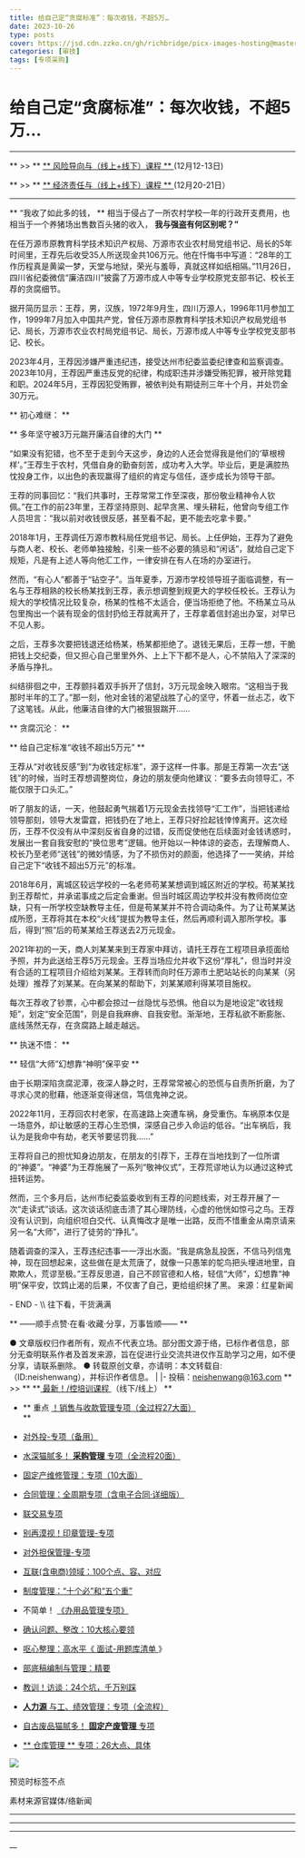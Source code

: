 ```yaml
---
title: 给自己定“贪腐标准”：每次收钱，不超5万…
date: 2023-10-26
type: posts
cover: https://jsd.cdn.zzko.cn/gh/richbridge/picx-images-hosting@master/thumbnail/技.jpg
categories: [审技]
tags: [专项采购]
---
```


#  给自己定“贪腐标准”：每次收钱，不超5万…

[  ](javascript:void\(0\);)

__ _ _ _ _

** >> ** [ ** 风险导向与（线上+线下）课程  **
](https://mp.weixin.qq.com/s?__biz=MzIxMTM3ODE1OQ==&mid=2247512080&idx=6&sn=ca7db6be33dfcc519b4036fe969f1da2&scene=21#wechat_redirect)
(12月12-13日)  

** >> ** [ ** 经济责任与（线上+线下）课程  **
](https://mp.weixin.qq.com/s?__biz=MzIxMTM3ODE1OQ==&mid=2247512080&idx=4&sn=8e992f226f994dfb8313b8da92ea738d&scene=21#wechat_redirect)
(12月20-21日）

* * *

** “我收了如此多的钱，  ** 相当于侵占了一所农村学校一年的行政开支费用，也相当于一个养猪场出售数百头猪的收入， **我与强盗有何区别呢？”**

在任万源市原教育科学技术知识产权局、万源市农业农村局党组书记、局长的5年时间里，王荐先后收受35人所送现金共106万元。他在忏悔书中写道：“28年的工作历程真是黄粱一梦，天堂与地狱，荣光与羞辱，真就这样如纸相隔。”11月26日，四川省纪委微信“廉洁四川”披露了万源市成人中等专业学校原党支部书记、校长王荐的贪腐细节。

据开简历显示：王荐，男，汉族，1972年9月生，四川万源人，1996年11月参加工作，1999年7月加入中国共产党，曾任万源市原教育科学技术知识产权局党组书记、局长，万源市农业农村局党组书记、局长，万源市成人中等专业学校党支部书记、校长。

2023年4月，王荐因涉嫌严重违纪违，接受达州市纪委监委纪律查和监察调查。2023年10月，王荐因严重违反党的纪律，构成职违并涉嫌受贿犯罪，被开除党籍和职。2024年5月，王荐因犯受贿罪，被依判处有期徒刑三年十个月，并处罚金30万元。

** 初心难继：  **

** 多年坚守被3万元踹开廉洁自律的大门  **

“如果没有犯错，也不至于走到今天这步，身边的人还会觉得我是他们的‘草根榜样’。”王荐生于农村，凭借自身的勤奋刻苦，成功考入大学。毕业后，更是满腔热忱投身工作，以出色的表现赢得了组织的肯定与信任，逐步成长为领导干部。

王荐的同事回忆：“我们共事时，王荐常常工作至深夜，那份敬业精神令人钦佩。”在工作的前23年里，王荐坚持原则、起早贪黑、埋头耕耘，他曾向专组工作人员坦言：“我以前对收钱很反感，甚至看不起，更不能去吃拿卡要。”

2018年1月，王荐调任万源市教科局任党组书记、局长。上任伊始，王荐为了避免与商人老、校长、老师单独接触，引来一些不必要的猜忌和“闲话”，就给自己定下规矩，凡是有上述人等向他汇工作，一律安排在有人在场的办室进行。

然而，“有心人”都善于“钻空子”。当年夏季，万源市学校领导班子面临调整，有一名与王荐相熟的校长杨某找到王荐，表示想调整到规更大的学校任校长。王荐认为规大的学校情况比较复杂，杨某的性格不太适合，便当场拒绝了他。不杨某立马从包里掏出一个装有现金的信封扔给王荐就离开了，王荐拿着信封追出办室，对早已不见人影。

之后，王荐多次要把钱退还给杨某，杨某都拒绝了。退钱无果后，王荐一想，干脆把钱上交纪委，但又担心自己里里外外、上上下下都不是人，心不禁陷入了深深的矛盾与挣扎。

纠结徘徊之中，王荐颤抖着双手拆开了信封，3万元现金映入眼帘。“这相当于我那时半年的工了。”那一刻，他对金钱的渴望战胜了心的坚守，怀着一丝忐忑，收下了这笔钱。从此，他廉洁自律的大门被狠狠踹开……

** 贪腐沉沦：  **

** 给自己定标准“收钱不超出5万元”  **

王荐从“对收钱反感”到“为收钱定标准”，源于这样一件事。那是王荐第一次去“送钱”的时候，当时王荐想调整岗位，身边的朋友便向他建议：“要多去向领导汇，不能仅限于口头汇。”

听了朋友的话，一天，他鼓起勇气揣着1万元现金去找领导“汇工作”，当把钱递给领导那刻，领导大发雷霆，把钱扔在了地上，王荐只好捡起钱悻悻离开。这次经历，王荐不仅没有从中深刻反省自身的过错，反而促使他在后续面对金钱诱惑时，发展出一套自我安慰的“换位思考”逻辑。他开始以一种体谅的姿态，去理解商人、校长乃至老师“送钱”的微妙情感，为了不损伤对的颜面，他选择了一一笑纳，并给自己定下“收钱不超出5万元”的标准。

2018年6月，离城区较远学校的一名老师苟某某想调到城区附近的学校。苟某某找到王荐帮忙，并承诺事成之后定会重谢。但当时城区周边学校并没有教师岗位空缺，只有一所学校空缺教导主任，但是苟某某并不符合调动条件。为了让苟某某达成所愿，王荐将其在本校“火线”提拔为教导主任，然后再顺利调入那所学校。事后，得到“照”后的苟某某给王荐送去2万元现金。

2021年初的一天，商人刘某某来到王荐家中拜访，请托王荐在工程项目承揽面给予照，并为此送给王荐5万元现金。王荐当场应允并收下这份“厚礼”，但当时并没有合适的工程项目介绍给刘某某。王荐转而向时任万源市土肥站站长的向某某（另处理）推荐了刘某某。在向某某的帮助下，刘某某顺利得某项目施权。

每次王荐收了钞票，心中都会掠过一丝隐忧与恐惧。他自以为是地设定“收钱规矩”，划定“安全范围”，则是自我麻痹、自我安慰。渐渐地，王荐私欲不断膨胀、底线荡然无存，在贪腐路上越走越远。

** 执迷不悟：  **

** 轻信“大师”幻想靠“神明”保平安  **

由于长期深陷贪腐泥潭，夜深人静之时，王荐常常被心的恐慌与自责所折磨，为了寻求心灵的慰藉，他逐渐变得迷信，笃信鬼神之说。

2022年11月，王荐回农村老家，在高速路上突遭车祸，身受重伤。车祸原本仅是一场意外，却让敏感的王荐心生恐惧，深感自己步入命运的低谷。“出车祸后，我认为是我命中有劫，老天爷要惩罚我……”

王荐将自己的担忧知身边朋友，在朋友的引荐下，王荐在当地找到了一位所谓的“神婆”。“神婆”为王荐施展了一系列“敬神仪式”，王荐荒谬地认为以通过这种式扭转运势。

然而，三个多月后，达州市纪委监委收到有王荐的问题线索，对王荐开展了一次“走读式”谈话。这次谈话彻底击溃了其心理防线，心虚的他恍如惊弓之鸟。王荐没有认识到，向组织坦白交代、认真悔改才是唯一出路，反而不惜重金从南京请来另一名“大师”，进行了徒劳的“挣扎”。

随着调查的深入，王荐违纪违事一一浮出水面。“我是病急乱投医，不信马列信鬼神，现在回想起来，这些做在是太荒唐了，就像一只愚笨的鸵鸟把头埋进地里，自欺欺人，荒谬至极。”王荐反思道，自己不顾官德和人格，轻信“大师”，幻想靠“神明”保平安，饮鸩止渴的后果，不仅害了自己，更给组织抹了黑。
来源：红星新闻

\- END - \\\ 往下看，干货满满

** ——顺手点赞·在看·收藏·分享，万事皆顺——  **

●
文章版权归作者所有，观点不代表立场。部分图文源于络，已标作者信息，部分无查明联系作者及首发来源，旨在促进行业交流共进仅作互助学习之用，如不便分享，请联系删除。
● 转载原创文章，亦请明：本文转载自:（ID:neishenwang），并标识作者信息。 | |-
投稿：neishenwang@163.com  ** >> ** **[ 最新！/控培训课程
](http://mp.weixin.qq.com/s?__biz=MzIxMTM3ODE1OQ==&mid=2247510759&idx=1&sn=20cab0c1b2d3d386c552ef7dfe7b0a94&chksm=9754a067a02329710887bc4c18fa43487618579b80e3ce7e6bb8a07d9a480f462a7a7456573f&scene=21#wechat_redirect)
（线下/线上） **  

  * ** 重点 [ ！销售与收款管理专项（全过程27大面） ](http://mp.weixin.qq.com/s?__biz=MzIxMTM3ODE1OQ==&mid=2247512049&idx=1&sn=db3fea4dbf6105c9837ecbc464c3ef49&chksm=9754a571a0232c670f87245437c234ae3ec859b4d651465c509fa7cd23c0f8a7e13a75025d53&scene=21#wechat_redirect)   
**

  * [ 对外投-专项（备用）  ](http://mp.weixin.qq.com/s?__biz=MzIxMTM3ODE1OQ==&mid=2247507501&idx=1&sn=957eba1bc8b78a9e0e8e99709bf1e608&chksm=9754d4ada0235dbb16aca709de3741458013c8a368889f19928da917c05281a796ccc384978b&scene=21#wechat_redirect)
  * [ 水深猫腻多！ **采购管理** 专项（全流程20面）  ](http://mp.weixin.qq.com/s?__biz=MzIxMTM3ODE1OQ==&mid=2247511916&idx=1&sn=54671d1cb744b71dc2a58067e74b4f83&chksm=9754a5eca0232cfac6d5c7bfec8b84858371184f65598009f752382a248dedce94dd7a68b304&scene=21#wechat_redirect)   

  * [ 固定产维修管理：专项（10大面）  ](http://mp.weixin.qq.com/s?__biz=MzIxMTM3ODE1OQ==&mid=2247511323&idx=1&sn=4a690dcd693ba693aec92b97bc6d09e3&chksm=9754a79ba0232e8dfaf611ad451d69b4619efc5e07269f5dc67f536791f4e3086522d1cb3f46&scene=21#wechat_redirect)
  * [ 合同管理：全周期专项（含电子合同·详细版）  ](http://mp.weixin.qq.com/s?__biz=MzIxMTM3ODE1OQ==&mid=2247511399&idx=1&sn=b0c7be7f298b9a5fc7547ac63680faf2&chksm=9754a7e7a0232ef1ec285ce429e7c9f0d3e74625c931c0be56f63084f826ae2cbb469987aeef&scene=21#wechat_redirect)   

  * [ 联交易专项  ](http://mp.weixin.qq.com/s?__biz=MzIxMTM3ODE1OQ==&mid=2247508469&idx=2&sn=cd40e6c2a20fdad6bfd62fc97c3591a9&chksm=9754ab75a0232263a3e46f978ad3f1f507460bba8a0c2f5ce0fae3a0e973e0f690a1c55d100e&scene=21#wechat_redirect)   

  * [ 别再漠视！印章管理-专项  ](http://mp.weixin.qq.com/s?__biz=MzIxMTM3ODE1OQ==&mid=2247507924&idx=1&sn=5aa3028f90b865663ef34b6002a7121c&chksm=9754d554a0235c429e5e2d3752f71193209aa007ee57f2966facface0b8642d87b7d47acaf8e&scene=21#wechat_redirect)
  * [ 对外担保管理-专项  ](http://mp.weixin.qq.com/s?__biz=MzIxMTM3ODE1OQ==&mid=2247508115&idx=2&sn=26ca29cee8507e601f2c6daa2332d78e&chksm=9754aa13a0232305ba1c36dbbd6ee20ab380db6ce50fdc0b376b1c4223de4ce3b3a2fdefebd2&scene=21#wechat_redirect)   

  * [ 互联(含电商)领域：100个点、容、对应 ](http://mp.weixin.qq.com/s?__biz=MzIxMTM3ODE1OQ==&mid=2247506458&idx=1&sn=d83c71344a6a052e677cc2cb56acab50&chksm=9754d09aa023598c2424f061bd1a1d91ffdba8d0ca8492ff33845d4f77098182e9f058c9dc6c&scene=21#wechat_redirect)
  * [ 制度管理：“十个必”和“五个重”  ](http://mp.weixin.qq.com/s?__biz=MzIxMTM3ODE1OQ==&mid=2247503600&idx=1&sn=8181ca22c6d4018a07a6cef9797bca63&chksm=9754c470a0234d66ab286ffc77a796df6c0b0f8eb9943c991d994672a9c60a85dea0d839c376&scene=21#wechat_redirect)
  * 不简单！ [ 《办用品管理专项》 ](http://mp.weixin.qq.com/s?__biz=MzIxMTM3ODE1OQ==&mid=2247505501&idx=1&sn=e0bb3ef5c2f8018299ae59fde6be8c76&chksm=9754dcdda02355cb81b079ade61713c5350a2bdec20d99ac7132683a98a3f48a937fcc33cada&scene=21#wechat_redirect)
  * [ 确认问题、整改：10大核心要领 ](http://mp.weixin.qq.com/s?__biz=MzIxMTM3ODE1OQ==&mid=2247505104&idx=1&sn=f71eaa08f55af4991e37d5d484b020e4&chksm=9754de50a023574644a0a072d274ae5cc3b2e3de7e31aac2b1499ab8b66627d51892010111c0&scene=21#wechat_redirect)
  * [ 呕心整理：高水平《 ](http://mp.weixin.qq.com/s?__biz=MzIxMTM3ODE1OQ==&mid=2247503750&idx=1&sn=ee25b0679e0e30de08c5959431f59e95&chksm=9754c506a0234c10d9e7ddbabb7a9d01f8726f3b97b64db733aa5fe2b6a47f7c09e298d9d3c9&scene=21#wechat_redirect) [ 面试-用题库清单 ](http://mp.weixin.qq.com/s?__biz=MzIxMTM3ODE1OQ==&mid=2247503750&idx=1&sn=ee25b0679e0e30de08c5959431f59e95&chksm=9754c506a0234c10d9e7ddbabb7a9d01f8726f3b97b64db733aa5fe2b6a47f7c09e298d9d3c9&scene=21#wechat_redirect) 》 
  * [ 部底稿编制与管理：精要 ](http://mp.weixin.qq.com/s?__biz=MzIxMTM3ODE1OQ==&mid=2247504176&idx=1&sn=506a83c56f7067391d884f4a15c52e3c&chksm=9754dbb0a02352a6822974397989af25a2a3c2724d9f832354534eb7b8407bbd40edf149edc8&scene=21#wechat_redirect)
  * [ 教训！访谈：24个坑，千万别踩 ](http://mp.weixin.qq.com/s?__biz=MzIxMTM3ODE1OQ==&mid=2247505625&idx=1&sn=99a5f3e79e84ae8e328a2e32ba9c4421&chksm=9754dc59a023554f5d100bc060dea1ecb3dc1550d76f66f795d8dbde526b0b3305a202dadde7&scene=21#wechat_redirect)
  * [ **人力源** 与工、绩效管理：专项（全流程） ](http://mp.weixin.qq.com/s?__biz=MzIxMTM3ODE1OQ==&mid=2247512224&idx=1&sn=34a836d845e267fe075870612fed19ac&chksm=9754ba20a02333362f06d315cc778a6ccd98c7072c8b5da07e0ca56ec67abcc0a9ed62d1c998&scene=21#wechat_redirect)
  * [ 自古废品猫腻多！ **固定产废管理** 专项 ](http://mp.weixin.qq.com/s?__biz=MzIxMTM3ODE1OQ==&mid=2247506257&idx=1&sn=28e6c29d862a3b2141a81052770de9c5&chksm=9754d3d1a0235ac71c6b47b9d7ae01199a019f7a4cadb7fcf68699d700c8f0ba255bb7b4f80a&scene=21#wechat_redirect)
  * [ ** 仓库管理  ** 专项：26大点、具体  ](http://mp.weixin.qq.com/s?__biz=MzIxMTM3ODE1OQ==&mid=2247511557&idx=1&sn=8856e0fe8e4a9c3b784c12e0904f663c&chksm=9754a485a0232d9392caea44132da503f5c09cf7d187c50e0f298b39cbe232a087c1f3dad954&scene=21#wechat_redirect)

![](https://mmbiz.qpic.cn/mmbiz_png/OphficJUUiaJ54aVCY4pBQvVEbvI6AFqPw6XCDBGtNKZrKvoSBsSzQQ33YelxDmhk8DqtFPrlyyLlqoOI3euPw9g/640?wx_fmt=png&from=appmsg)

预览时标签不点

素材来源官媒体/络新闻









****



****



****





__









